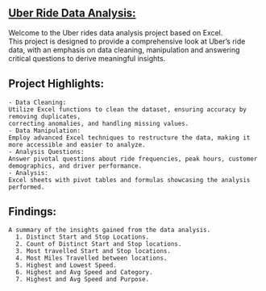 ## [Uber Ride Data Analysis:](https://github.com/din3shn/DA_Portfolio_Proj/tree/main/Excel_Projects_and_More/Uber_Rides_Analysis/uber.xlsx)

Welcome to the Uber rides data analysis project based on Excel. <br>
This project is designed to provide a comprehensive look at Uber’s ride data, with an emphasis on data cleaning, manipulation 
and answering critical questions to derive meaningful insights.

## Project Highlights:

    - Data Cleaning: 
    Utilize Excel functions to clean the dataset, ensuring accuracy by removing duplicates, 
    correcting anomalies, and handling missing values.
    - Data Manipulation: 
    Employ advanced Excel techniques to restructure the data, making it more accessible and easier to analyze.
    - Analysis Questions: 
    Answer pivotal questions about ride frequencies, peak hours, customer demographics, and driver performance.
    - Analysis: 
    Excel sheets with pivot tables and formulas showcasing the analysis performed.

## Findings: 
    A summary of the insights gained from the data analysis.
      1. Distinct Start and Stop Locations.
      2. Count of Distinct Start and Stop locations.
      3. Most travelled Start and Stop locations.
      4. Most Miles Travelled between locations.
      5. Highest and Lowest Speed.
      6. Highest and Avg Speed and Category.
      7. Highest and Avg Speed and Purpose.
